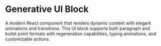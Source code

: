 # Generative UI Block

A modern React component that renders dynamic content with elegant animations and transitions. This UI block supports both paragraph and bullet point formats with regeneration capabilities, typing animations, and customizable actions.
